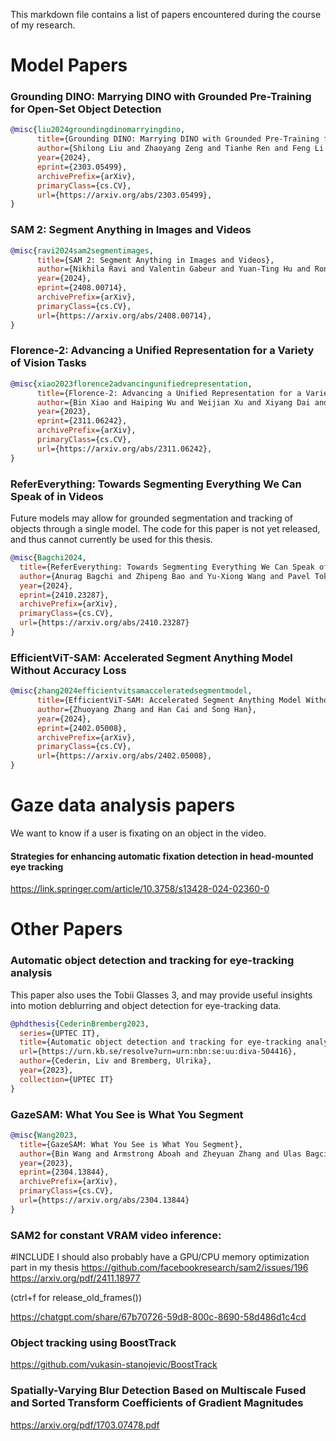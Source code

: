 This markdown file contains a list of papers encountered during the course of my research. 

# Model Papers

### Grounding DINO: Marrying DINO with Grounded Pre-Training for Open-Set Object Detection

```bibtex
@misc{liu2024groundingdinomarryingdino,
      title={Grounding DINO: Marrying DINO with Grounded Pre-Training for Open-Set Object Detection}, 
      author={Shilong Liu and Zhaoyang Zeng and Tianhe Ren and Feng Li and Hao Zhang and Jie Yang and Qing Jiang and Chunyuan Li and Jianwei Yang and Hang Su and Jun Zhu and Lei Zhang},
      year={2024},
      eprint={2303.05499},
      archivePrefix={arXiv},
      primaryClass={cs.CV},
      url={https://arxiv.org/abs/2303.05499}, 
}
```

### SAM 2: Segment Anything in Images and Videos

```bibtex
@misc{ravi2024sam2segmentimages,
      title={SAM 2: Segment Anything in Images and Videos}, 
      author={Nikhila Ravi and Valentin Gabeur and Yuan-Ting Hu and Ronghang Hu and Chaitanya Ryali and Tengyu Ma and Haitham Khedr and Roman Rädle and Chloe Rolland and Laura Gustafson and Eric Mintun and Junting Pan and Kalyan Vasudev Alwala and Nicolas Carion and Chao-Yuan Wu and Ross Girshick and Piotr Dollár and Christoph Feichtenhofer},
      year={2024},
      eprint={2408.00714},
      archivePrefix={arXiv},
      primaryClass={cs.CV},
      url={https://arxiv.org/abs/2408.00714}, 
}
```

### Florence-2: Advancing a Unified Representation for a Variety of Vision Tasks

```bibtex
@misc{xiao2023florence2advancingunifiedrepresentation,
      title={Florence-2: Advancing a Unified Representation for a Variety of Vision Tasks}, 
      author={Bin Xiao and Haiping Wu and Weijian Xu and Xiyang Dai and Houdong Hu and Yumao Lu and Michael Zeng and Ce Liu and Lu Yuan},
      year={2023},
      eprint={2311.06242},
      archivePrefix={arXiv},
      primaryClass={cs.CV},
      url={https://arxiv.org/abs/2311.06242}, 
}
```

### ReferEverything: Towards Segmenting Everything We Can Speak of in Videos

Future models may allow for grounded segmentation and tracking of objects through a single model.
The code for this paper is not yet released, and thus cannot currently be used for this thesis. 

```bibtex
@misc{Bagchi2024,
  title={ReferEverything: Towards Segmenting Everything We Can Speak of in Videos}, 
  author={Anurag Bagchi and Zhipeng Bao and Yu-Xiong Wang and Pavel Tokmakov and Martial Hebert},
  year={2024},
  eprint={2410.23287},
  archivePrefix={arXiv},
  primaryClass={cs.CV},
  url={https://arxiv.org/abs/2410.23287}
}
```

### EfficientViT-SAM: Accelerated Segment Anything Model Without Accuracy Loss

```bibtex
@misc{zhang2024efficientvitsamacceleratedsegmentmodel,
      title={EfficientViT-SAM: Accelerated Segment Anything Model Without Accuracy Loss}, 
      author={Zhuoyang Zhang and Han Cai and Song Han},
      year={2024},
      eprint={2402.05008},
      archivePrefix={arXiv},
      primaryClass={cs.CV},
      url={https://arxiv.org/abs/2402.05008}, 
}
```

# Gaze data analysis papers

We want to know if a user is fixating on an object in the video.

#### Strategies for enhancing automatic fixation detection in head-mounted eye tracking

https://link.springer.com/article/10.3758/s13428-024-02360-0


# Other Papers

### Automatic object detection and tracking for eye-tracking analysis

This paper also uses the Tobii Glasses 3, and may provide useful insights into motion deblurring and object detection for eye-tracking data.

```bibtex
@phdthesis{CederinBremberg2023, 
  series={UPTEC IT}, 
  title={Automatic object detection and tracking for eye-tracking analysis}, 
  url={https://urn.kb.se/resolve?urn=urn:nbn:se:uu:diva-504416}, 
  author={Cederin, Liv and Bremberg, Ulrika}, 
  year={2023}, 
  collection={UPTEC IT} 
}
```

### GazeSAM: What You See is What You Segment

```bibtex
@misc{Wang2023,
  title={GazeSAM: What You See is What You Segment}, 
  author={Bin Wang and Armstrong Aboah and Zheyuan Zhang and Ulas Bagci},
  year={2023},
  eprint={2304.13844},
  archivePrefix={arXiv},
  primaryClass={cs.CV},
  url={https://arxiv.org/abs/2304.13844}
}
```

### SAM2 for constant VRAM video inference:
#INCLUDE I should also probably have a GPU/CPU memory optimization part in my thesis
https://github.com/facebookresearch/sam2/issues/196
https://arxiv.org/pdf/2411.18977 


(ctrl+f for release_old_frames())

https://chatgpt.com/share/67b70726-59d8-800c-8690-58d486d1c4cd

### Object tracking using BoostTrack

https://github.com/vukasin-stanojevic/BoostTrack

### Spatially-Varying Blur Detection Based on Multiscale Fused and Sorted Transform Coefficients of Gradient Magnitudes

https://arxiv.org/pdf/1703.07478.pdf